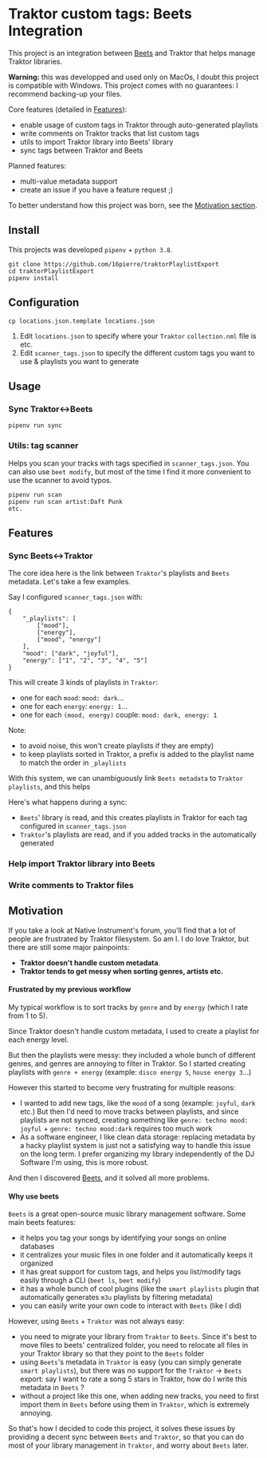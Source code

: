 # Traktor custom tags: Beets Integration

This project is an integration between [Beets](https://github.com/beetbox/beets) 
and Traktor that helps manage Traktor libraries.

**Warning:** this was developped and used only on MacOs, I doubt this project is compatible with Windows. 
This project comes with no guarantees: I recommend backing-up your files.

Core features (detailed in [Features](#Features)):
- enable usage of custom tags in Traktor through auto-generated playlists
- write comments on Traktor tracks that list custom tags
- utils to import Traktor library into Beets' library
- sync tags between Traktor and Beets

Planned features:
- multi-value metadata support
- create an issue if you have a feature request ;)

To better understand how this project was born, see the [Motivation section](#Motivation).

## Install

This projects was developed `pipenv` + `python 3.8`.

```
git clone https://github.com/16pierre/traktorPlaylistExport
cd traktorPlaylistExport
pipenv install
```

## Configuration
```
cp locations.json.template locations.json
```

1. Edit `locations.json` to specify where your `Traktor` `collection.nml` file is etc.
2. Edit `scanner_tags.json` to specify the different custom tags you want to use & playlists you want to generate

## Usage


### Sync Traktor<->Beets
```
pipenv run sync
```

### Utils: tag scanner
Helps you scan your tracks with tags specified in `scanner_tags.json`.
You can also use `beet modify`, but most of the time I find it more convenient to use the scanner to avoid typos.
```
pipenv run scan
pipenv run scan artist:Daft Punk
etc.
```

## Features

### Sync Beets<->Traktor

The core idea here is the link between `Traktor`'s playlists and `Beets` metadata. Let's take a few examples.

Say I configured `scanner_tags.json` with:
```
{
    "_playlists": [
        ["mood"],
        ["energy"],
        ["mood", "energy"]
    ],
    "mood": ["dark", "joyful"],
    "energy": ["1", "2", "3", "4", "5"]
} 
```

This will create 3 kinds of playlists in `Traktor`:
- one for each `mood`: `mood: dark`...
- one for each `energy`: `energy: 1`...
- one for each `(mood, energy)` couple: `mood: dark, energy: 1` 

Note:
- to avoid noise, this won't create playlists if they are empty)
- to keep playlists sorted in Traktor, a prefix is added to the playlist name to match the order in `_playlists` 

With this system, we can unambiguously link `Beets metadata` to `Traktor playlists`, 
and this helps

Here's what happens during a sync:
- `Beets`' library is read, and this creates playlists in Traktor for each tag configured in `scanner_tags.json`
- `Traktor`'s playlists are read, and if you added tracks in the automatically generated
 

### Help import Traktor library into Beets


### Write comments to Traktor files



## Motivation

If you take a look at Native Instrument's forum, you'll find that a lot of people are frustrated 
by Traktor filesystem. So am I. I do love Traktor, but there are still some major painpoints:
- **Traktor doesn't handle custom metadata**. 
- **Traktor tends to get messy when sorting genres, artists etc.**


#### Frustrated by my previous workflow

My typical workflow is to sort tracks by `genre` and by `energy` (which I rate from 1 to 5).

Since Traktor doesn't handle custom metadata, I used to create a playlist for each energy level.

But then the playlists were messy: they included a whole bunch of different genres, 
and genres are annoying to filter in Traktor.
So I started creating playlists with `genre + energy` (example: `disco energy 5`, `house energy 3`...)

However this started to become very frustrating for multiple reasons:
- I wanted to add new tags, like the `mood` of a song (example: `joyful`, `dark` etc.)
But then I'd need to move tracks between playlists, and since playlists are not synced, creating something
like `genre: techno mood: joyful` + `genre: techno mood:dark` requires too much work
- As a software engineer, I like clean data storage: replacing metadata by a hacky playlist system 
is just not a satisfying way to handle this issue on the long term. 
I prefer organizing my library independently of the DJ Software I'm using, this is more robust.

And then I discovered [Beets](https://github.com/beetbox/beets), and it solved all more problems. 

#### Why use beets

`Beets` is a great open-source music library management software. Some main beets features:
- it helps you tag your songs by identifying your songs on online databases
- it centralizes your music files in one folder and it automatically keeps it organized
- it has great support for custom tags, and helps you list/modify tags easily through a CLI (`beet ls`, `beet modify`)
- it has a whole bunch of cool plugins (like the `smart playlists` plugin that automatically 
generates `m3u` playlists by filtering metadata)
- you can easily write your own code to interact with `Beets` (like I did) 

However, using `Beets` + `Traktor` was not always easy:
- you need to migrate your library from `Traktor` to `Beets`. 
Since it's best to move files to beets' centralized folder, you need to relocate all files in your 
Traktor library so that they point to the `Beets` folder
- using `Beets`'s metadata in `Traktor` is easy (you can simply generate `smart playlists`), 
but there was no support for the `Traktor` -> `Beets` export: 
say I want to rate a song 5 stars in Traktor, how do I write this metadata in `Beets` ?
- without a project like this one, when adding new tracks, 
you need to first import them in `Beets` before using them in `Traktor`, which is extremely annoying. 

So that's how I decided to code this project, it solves these issues by providing 
a decent sync between `Beets` and `Traktor`, so that you can do most of your library management in `Traktor`,
and worry about `Beets` later.
